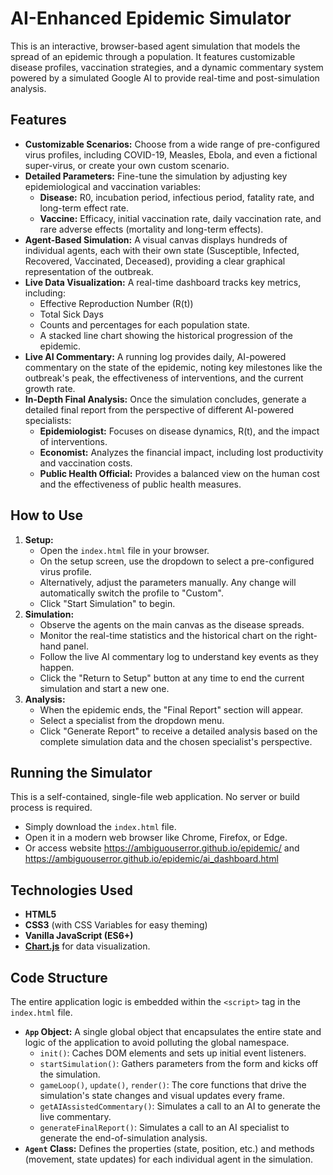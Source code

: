 # AI-Enhanced Epidemic Simulator

This is an interactive, browser-based agent simulation that models the spread of an epidemic through a population. It features customizable disease profiles, vaccination strategies, and a dynamic commentary system powered by a simulated Google AI to provide real-time and post-simulation analysis.

## Features

* **Customizable Scenarios:** Choose from a wide range of pre-configured virus profiles, including COVID-19, Measles, Ebola, and even a fictional super-virus, or create your own custom scenario.
* **Detailed Parameters:** Fine-tune the simulation by adjusting key epidemiological and vaccination variables:
    * **Disease:** R0, incubation period, infectious period, fatality rate, and long-term effect rate.
    * **Vaccine:** Efficacy, initial vaccination rate, daily vaccination rate, and rare adverse effects (mortality and long-term effects).
* **Agent-Based Simulation:** A visual canvas displays hundreds of individual agents, each with their own state (Susceptible, Infected, Recovered, Vaccinated, Deceased), providing a clear graphical representation of the outbreak.
* **Live Data Visualization:** A real-time dashboard tracks key metrics, including:
    * Effective Reproduction Number (R(t))
    * Total Sick Days
    * Counts and percentages for each population state.
    * A stacked line chart showing the historical progression of the epidemic.
* **Live AI Commentary:** A running log provides daily, AI-powered commentary on the state of the epidemic, noting key milestones like the outbreak's peak, the effectiveness of interventions, and the current growth rate.
* **In-Depth Final Analysis:** Once the simulation concludes, generate a detailed final report from the perspective of different AI-powered specialists:
    * **Epidemiologist:** Focuses on disease dynamics, R(t), and the impact of interventions.
    * **Economist:** Analyzes the financial impact, including lost productivity and vaccination costs.
    * **Public Health Official:** Provides a balanced view on the human cost and the effectiveness of public health measures.

## How to Use

1.  **Setup:**
    * Open the `index.html` file in your browser.
    * On the setup screen, use the dropdown to select a pre-configured virus profile.
    * Alternatively, adjust the parameters manually. Any change will automatically switch the profile to "Custom".
    * Click "Start Simulation" to begin.
2.  **Simulation:**
    * Observe the agents on the main canvas as the disease spreads.
    * Monitor the real-time statistics and the historical chart on the right-hand panel.
    * Follow the live AI commentary log to understand key events as they happen.
    * Click the "Return to Setup" button at any time to end the current simulation and start a new one.
3.  **Analysis:**
    * When the epidemic ends, the "Final Report" section will appear.
    * Select a specialist from the dropdown menu.
    * Click "Generate Report" to receive a detailed analysis based on the complete simulation data and the chosen specialist's perspective.

## Running the Simulator

This is a self-contained, single-file web application. No server or build process is required.

* Simply download the `index.html` file.
* Open it in a modern web browser like Chrome, Firefox, or Edge.
* Or access website https://ambiguouserror.github.io/epidemic/ and https://ambiguouserror.github.io/epidemic/ai_dashboard.html

## Technologies Used

* **HTML5**
* **CSS3** (with CSS Variables for easy theming)
* **Vanilla JavaScript (ES6+)**
* [**Chart.js**](https://www.chartjs.org/) for data visualization.

## Code Structure

The entire application logic is embedded within the `<script>` tag in the `index.html` file.

* **`App` Object:** A single global object that encapsulates the entire state and logic of the application to avoid polluting the global namespace.
    * `init()`: Caches DOM elements and sets up initial event listeners.
    * `startSimulation()`: Gathers parameters from the form and kicks off the simulation.
    * `gameLoop()`, `update()`, `render()`: The core functions that drive the simulation's state changes and visual updates every frame.
    * `getAIAssistedCommentary()`: Simulates a call to an AI to generate the live commentary.
    * `generateFinalReport()`: Simulates a call to an AI specialist to generate the end-of-simulation analysis.
* **`Agent` Class:** Defines the properties (state, position, etc.) and methods (movement, state updates) for each individual agent in the simulation.
